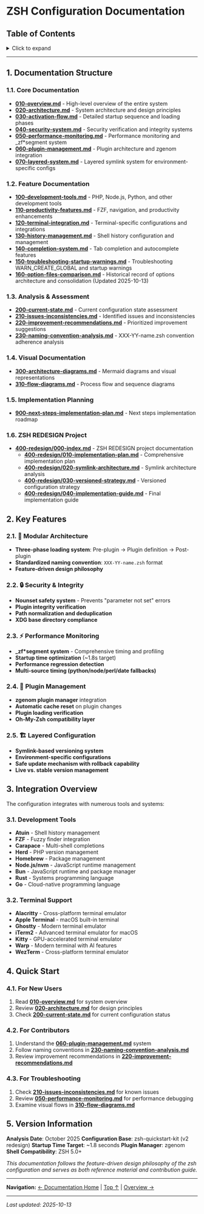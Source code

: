 # ZSH Configuration Documentation

## Table of Contents

<details>
<summary>Click to expand</summary>

- [1. Documentation Structure](#1-documentation-structure)
  - [1.1. Core Documentation](#11-core-documentation)
  - [1.2. Feature Documentation](#12-feature-documentation)
  - [1.3. Analysis & Assessment](#13-analysis-assessment)
  - [1.4. Visual Documentation](#14-visual-documentation)
  - [1.5. Implementation Planning](#15-implementation-planning)
  - [1.6. ZSH REDESIGN Project](#16-zsh-redesign-project)
- [2. Key Features](#2-key-features)
  - [2.1. 🔧 **Modular Architecture**](#21-modular-architecture)
  - [2.2. 🔒 **Security & Integrity**](#22-security-integrity)
  - [2.3. ⚡ **Performance Monitoring**](#23-performance-monitoring)
  - [2.4. 🔗 **Plugin Management**](#24-plugin-management)
  - [2.5. 🏗️ **Layered Configuration**](#25-layered-configuration)
- [3. Integration Overview](#3-integration-overview)
  - [3.1. **Development Tools**](#31-development-tools)
  - [3.2. **Terminal Support**](#32-terminal-support)
- [4. Quick Start](#4-quick-start)
  - [4.1. For New Users](#41-for-new-users)
  - [4.2. For Contributors](#42-for-contributors)
  - [4.3. For Troubleshooting](#43-for-troubleshooting)
- [5. Version Information](#5-version-information)

</details>

---


## 1. Documentation Structure

### 1.1. Core Documentation

- **[010-overview.md](010-overview.md)** - High-level overview of the entire system
- **[020-architecture.md](020-architecture.md)** - System architecture and design principles
- **[030-activation-flow.md](030-activation-flow.md)** - Detailed startup sequence and loading phases
- **[040-security-system.md](040-security-system.md)** - Security verification and integrity systems
- **[050-performance-monitoring.md](050-performance-monitoring.md)** - Performance monitoring and _zf*segment system
- **[060-plugin-management.md](060-plugin-management.md)** - Plugin architecture and zgenom integration
- **[070-layered-system.md](070-layered-system.md)** - Layered symlink system for environment-specific configs


### 1.2. Feature Documentation

- **[100-development-tools.md](100-development-tools.md)** - PHP, Node.js, Python, and other development tools
- **[110-productivity-features.md](110-productivity-features.md)** - FZF, navigation, and productivity enhancements
- **[120-terminal-integration.md](120-terminal-integration.md)** - Terminal-specific configurations and integrations
- **[130-history-management.md](130-history-management.md)** - Shell history configuration and management
- **[140-completion-system.md](140-completion-system.md)** - Tab completion and autocomplete features
- **[150-troubleshooting-startup-warnings.md](150-troubleshooting-startup-warnings.md)** - Troubleshooting WARN_CREATE_GLOBAL and startup warnings
- **[160-option-files-comparison.md](160-option-files-comparison.md)** - Historical record of options architecture and consolidation (Updated 2025-10-13)


### 1.3. Analysis & Assessment

- **[200-current-state.md](200-current-state.md)** - Current configuration state assessment
- **[210-issues-inconsistencies.md](210-issues-inconsistencies.md)** - Identified issues and inconsistencies
- **[220-improvement-recommendations.md](220-improvement-recommendations.md)** - Prioritized improvement suggestions
- **[230-naming-convention-analysis.md](230-naming-convention-analysis.md)** - XXX-YY-name.zsh convention adherence analysis


### 1.4. Visual Documentation

- **[300-architecture-diagrams.md](300-architecture-diagrams.md)** - Mermaid diagrams and visual representations
- **[310-flow-diagrams.md](310-flow-diagrams.md)** - Process flow and sequence diagrams


### 1.5. Implementation Planning

- **[900-next-steps-implementation-plan.md](250-next-steps/010-next-steps-implementation-plan.md)** - Next steps implementation roadmap


### 1.6. ZSH REDESIGN Project

- **[400-redesign/000-index.md](400-redesign/000-index.md)** - ZSH REDESIGN project documentation
  - **[400-redesign/010-implementation-plan.md](400-redesign/010-implementation-plan.md)** - Comprehensive implementation plan
  - **[400-redesign/020-symlink-architecture.md](400-redesign/020-symlink-architecture.md)** - Symlink architecture analysis
  - **[400-redesign/030-versioned-strategy.md](400-redesign/030-versioned-strategy.md)** - Versioned configuration strategy
  - **[400-redesign/040-implementation-guide.md](400-redesign/040-implementation-guide.md)** - Final implementation guide


## 2. Key Features

### 2.1. 🔧 **Modular Architecture**

- **Three-phase loading system**: Pre-plugin → Plugin definition → Post-plugin
- **Standardized naming convention**: `XXX-YY-name.zsh` format
- **Feature-driven design philosophy**


### 2.2. 🔒 **Security & Integrity**

- **Nounset safety system** - Prevents "parameter not set" errors
- **Plugin integrity verification**
- **Path normalization and deduplication**
- **XDG base directory compliance**


### 2.3. ⚡ **Performance Monitoring**

- **_zf*segment system** - Comprehensive timing and profiling
- **Startup time optimization** (~1.8s target)
- **Performance regression detection**
- **Multi-source timing (python/node/perl/date fallbacks)**


### 2.4. 🔗 **Plugin Management**

- **zgenom plugin manager** integration
- **Automatic cache reset** on plugin changes
- **Plugin loading verification**
- **Oh-My-Zsh compatibility layer**


### 2.5. 🏗️ **Layered Configuration**

- **Symlink-based versioning system**
- **Environment-specific configurations**
- **Safe update mechanism with rollback capability**
- **Live vs. stable version management**


## 3. Integration Overview

The configuration integrates with numerous tools and systems:

### 3.1. **Development Tools**

- **Atuin** - Shell history management
- **FZF** - Fuzzy finder integration
- **Carapace** - Multi-shell completions
- **Herd** - PHP version management
- **Homebrew** - Package management
- **Node.js/nvm** - JavaScript runtime management
- **Bun** - JavaScript runtime and package manager
- **Rust** - Systems programming language
- **Go** - Cloud-native programming language


### 3.2. **Terminal Support**

- **Alacritty** - Cross-platform terminal emulator
- **Apple Terminal** - macOS built-in terminal
- **Ghostty** - Modern terminal emulator
- **iTerm2** - Advanced terminal emulator for macOS
- **Kitty** - GPU-accelerated terminal emulator
- **Warp** - Modern terminal with AI features
- **WezTerm** - Cross-platform terminal emulator


## 4. Quick Start

### 4.1. For New Users

1. Read **[010-overview.md](010-overview.md)** for system overview
2. Review **[020-architecture.md](020-architecture.md)** for design principles
3. Check **[200-current-state.md](200-current-state.md)** for current configuration status


### 4.2. For Contributors

1. Understand the **[060-plugin-management.md](060-plugin-management.md)** system
2. Follow naming conventions in **[230-naming-convention-analysis.md](230-naming-convention-analysis.md)**
3. Review improvement recommendations in **[220-improvement-recommendations.md](220-improvement-recommendations.md)**


### 4.3. For Troubleshooting

1. Check **[210-issues-inconsistencies.md](210-issues-inconsistencies.md)** for known issues
2. Review **[050-performance-monitoring.md](050-performance-monitoring.md)** for performance debugging
3. Examine visual flows in **[310-flow-diagrams.md](310-flow-diagrams.md)**


## 5. Version Information

**Analysis Date**: October 2025
**Configuration Base**: zsh-quickstart-kit (v2 redesign)
**Startup Time Target**: ~1.8 seconds
**Plugin Manager**: zgenom
**Shell Compatibility**: ZSH 5.0+


*This documentation follows the feature-driven design philosophy of the zsh configuration and serves as both reference material and contribution guide.*

---

**Navigation:** [← Documentation Home](README.md) | [Top ↑](#zsh-configuration-documentation) | [Overview →](010-overview.md)

---

*Last updated: 2025-10-13*
